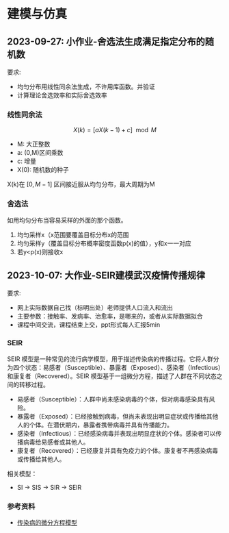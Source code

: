 # 建模与仿真

## 2023-09-27: 小作业-舍选法生成满足指定分布的随机数
要求:
- 均匀分布用线性同余法生成，不许用库函数。并验证
- 计算理论舍选效率和实际舍选效率

### 线性同余法
$$X(k)=[aX(k-1)+c]\mod M$$
- M: 大正整数
- a: (0,M)区间乘数
- c: 增量
- X(0): 随机数的种子

X(k)在 $[0, M-1]$ 区间接近服从均匀分布，最大周期为M

### 舍选法
如用均匀分布当容易采样的外面的那个函数。

1. 均匀采样x（x范围要覆盖目标分布x的范围
2. 均匀采样y（覆盖目标分布概率密度函数p(x)的值），y和x一一对应
3. 若y<p(x)则接收x


## 2023-10-07: 大作业-SEIR建模武汉疫情传播规律

要求:
- 网上实际数据自己找（标明出处）老师提供人口流入和流出
- 主要参数：接触率、发病率、治愈率，是哪来的，或者从实际数据拟合
- 课程中间交流，课程结束上交，ppt形式每人汇报5min

### SEIR
SEIR 模型是一种常见的流行病学模型，用于描述传染病的传播过程。它将人群分为四个状态：易感者（Susceptible）、暴露者（Exposed）、感染者（Infectious）和康复者（Recovered）。SEIR 模型基于一组微分方程，描述了人群在不同状态之间的转移过程。
- 易感者（Susceptible）：人群中尚未感染病毒的个体，但对病毒感染具有风险。
- 暴露者（Exposed）：已经接触到病毒，但尚未表现出明显症状或传播给其他人的个体。在潜伏期内，暴露者携带病毒并具有传播能力。
- 感染者（Infectious）：已经感染病毒并表现出明显症状的个体。感染者可以传播病毒给易感者或其他人。
- 康复者（Recovered）：已经康复并具有免疫力的个体。康复者不再感染病毒或传播给其他人。

相关模型：
- SI -> SIS -> SIR -> SEIR

### 参考资料
- [传染病的微分方程模型](https://pdf.hanspub.org/AAM20230600000_97776159.pdf)


